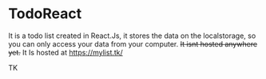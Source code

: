# TodoReact

It is a todo list created in React.Js, it stores the data on the localstorage, so you can only access your data from your
computer. ~~It isnt hosted anywhere yet.~~ It Is hosted at https://mylist.tk/ 

TK
